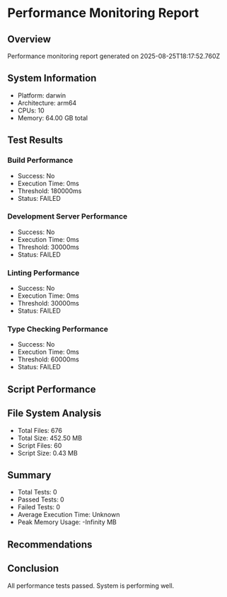 # Performance Monitoring Report

## Overview
Performance monitoring report generated on 2025-08-25T18:17:52.760Z

## System Information
- Platform: darwin
- Architecture: arm64
- CPUs: 10
- Memory: 64.00 GB total

## Test Results

### Build Performance
- Success: No
- Execution Time: 0ms
- Threshold: 180000ms
- Status: FAILED

### Development Server Performance
- Success: No
- Execution Time: 0ms
- Threshold: 30000ms
- Status: FAILED

### Linting Performance
- Success: No
- Execution Time: 0ms
- Threshold: 30000ms
- Status: FAILED

### Type Checking Performance
- Success: No
- Execution Time: 0ms
- Threshold: 60000ms
- Status: FAILED

## Script Performance



## File System Analysis
- Total Files: 676
- Total Size: 452.50 MB
- Script Files: 60
- Script Size: 0.43 MB

## Summary
- Total Tests: 0
- Passed Tests: 0
- Failed Tests: 0
- Average Execution Time: Unknown
- Peak Memory Usage: -Infinity MB

## Recommendations


## Conclusion
All performance tests passed. System is performing well.
